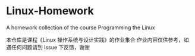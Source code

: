 # Linux-Homework
A homework collection of the course Programming the Linux

本仓库是课程《Linux 操作系统与设计实践》的作业集合
作业内容仅供参考，如遇任何问题请到 Issue 下反馈，谢谢

